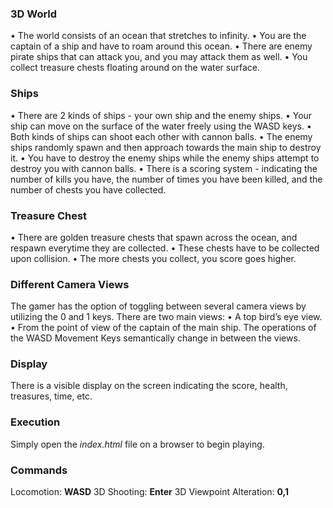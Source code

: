 
### 3D World

• The world consists of an ocean that stretches to infinity.
• You are the captain of a ship and have to roam around this ocean.
• There are enemy pirate ships that can attack you, and you may attack them as well.
• You collect treasure chests floating around on the water surface.

### Ships
• There are 2 kinds of ships - your own ship and the enemy ships.
• Your ship can move on the surface of the water freely using the WASD keys.
• Both kinds of ships can shoot each other with cannon balls.
• The enemy ships randomly spawn and then approach towards the main ship to destroy it.
• You have to destroy the enemy ships while the enemy ships attempt to destroy you with cannon balls.
• There is a scoring system - indicating the number of kills you have, the number of times you have been killed, and the number of chests you have collected.


### Treasure Chest
• There are golden treasure chests that spawn across the ocean, and respawn everytime they are collected.
• These chests have to be collected upon collision.
• The more chests you collect, you score goes higher.


### Different Camera Views
The gamer has the option of toggling between several camera views by utilizing the  0 and 1 keys.
There are two main views:
• A top bird’s eye view.
• From the point of view of the captain of the main ship.
The operations of the WASD Movement Keys semantically change in between the views.

### Display
There is a visible display on the screen indicating the score, health, treasures, time, etc.

### Execution

Simply open the *index.html* file on a browser to begin playing.

### Commands

Locomotion: **WASD**
3D Shooting: **Enter**
3D Viewpoint Alteration: **0,1**

